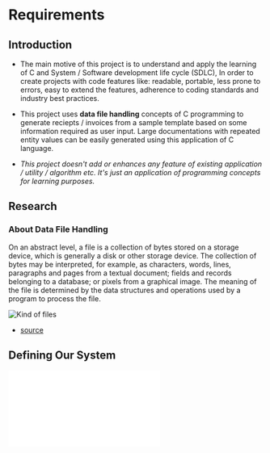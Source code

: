 # Requirements

## Introduction

* The main motive of this project is to understand and apply the learning of C and System / Software development life cycle (SDLC), In order to create projects with code features like: readable, portable, less prone to errors, easy to extend the features, adherence to coding standards and industry best practices.

* This project uses **data file handling** concepts of C programming to generate reciepts / invoices from a sample template based on some information required as user input. Large documentations with repeated entity values can be easily generated using this application of C language.

* *This project doesn't add or enhances any feature of existing application / utility / algorithm etc. It's just an application of programming concepts for learning purposes.*

## Research

### About Data File Handling

On an abstract level, a file is a collection of bytes stored on a storage device, which is generally a disk or other storage device. The collection of bytes may be interpreted, for example, as characters, words, lines, paragraphs and pages from a textual document; fields and records belonging to a database; or pixels from a graphical image. The meaning of the file is determined by the data structures and operations used by a program to process the file.

![Kind of files](https://www.mycplus.com/mycplus/wp-content/uploads/2008/09/file_handling_c.png)

* [source](https://www.mycplus.com/tutorials/c-programming-tutorials/file-handling/)

## Defining Our System

![Basic system design](file:///C:/Users/sankalp%20pc/Pictures/basicsystem.html)



